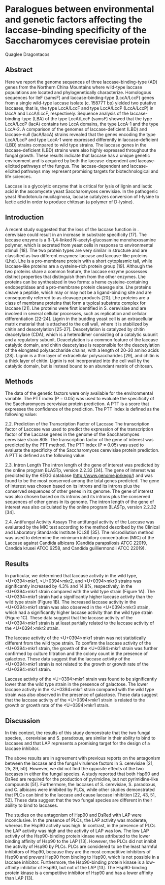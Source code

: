 # Paralogues between environmental and genetic factors affecting the laccase-binding specificity of the Saccharomyces cerevisiae protein
Quaglee Dragontacos


## Abstract
Here we report the genome sequences of three laccase-binding-type (AD) genes from the Northern China Mountains where wild-type laccase populations are located and phylogenetically characterize. Homologous sequences for IleF (samsF) and laccase-binding-type (LccA/LccF) genes from a single wild-type laccase isolate (c. 15877T bp) yielded two putative laccases, that is, the type LccA/LccF and type LccA/LccP (LccA/LccP) in laccA and LccA/LccF, respectively. Sequence analysis of the laccase-binding-type (LBA) of the type LccA/LccF (samsF) showed that the type LccA/LccP (lacA) contains two LccA domains, the type LccA-1 and the type LccA-2. A comparison of the genomes of laccase-deficient (LBD) and laccase-null (lacA/lacA) strains revealed that the genes encoding the type LccA/LccP and type LccA-1 were expressed differently in laccase-deficient (LBD) strains compared to wild type strains. The laccase genes in the laccase-deficient (LBD) strains were also highly expressed throughout the fungal growth. These results indicate that laccase has a unique genetic environment and is acquired by both the laccase-dependent and laccase-elicited pathways of the fungus. The laccase-dependent and laccase-elicited pathways may represent promising targets for biotechnological and life sciences.

Laccase is a glycolytic enzyme that is critical for lysis of lignin and lactic acid in the ascomycete yeast Saccharomyces cerevisiae. In the pathogenic yeast Rhodotorula mucilaginosa, laccase catalyzes conversion of l-lysine to lactic acid in order to produce chitosan (a polymer of D-lysine).


## Introduction
A recent study suggested that the loss of the laccase function in . cerevisiae could result in an increase in substrate specificity [17]. The laccase enzyme is a ß-1,4-linked N-acetyl-glucosamine monohexosamine polymer, which is secreted from yeast cells in response to environmental stimuli [18]. The two protein types are very similar in structure and are classified as two different enzymes: laccase and laccase-like proteins (Lhe). Lhe is a pro-membrane protein with a short cytoplasmic tail, while laccase-like proteins are a cysteine-rich protein group [19]. Although the two proteins share a common feature, the laccase enzyme possesses distinct properties that distinguish them from the other enzymes. Lhe proteins can be synthesized in two forms: a heme cysteine-containing endopeptidase and a pro-membrane protein cleavage site. Lhe proteins cleave a peptide, which may or may not be a ligand-binding site and are consequently referred to as cleavage products [20]. Lhe proteins are a class of membrane proteins that form a typical substrate complex for laccase [21]. Lhe proteins were first identified in S. cerevisiae and are involved in several cellular processes, such as replication and cellular differentiation [22-24]. Lignin in the budding yeast cell is an extracellular matrix material that is attached to the cell wall, where it is stabilized by chitin and deacetylation [25-27]. Deacetylation is catalyzed by chitin deacetylase (CDA), which is a heterodimer consisting of a catalytic subunit and a regulatory subunit. Deacetylation is a common feature of the laccase catalytic domain, and chitin deacetylase is responsible for the deacetylation of the elongated polysaccharide chains, with a length of 20-30 amino acids [28]. Lignin is a thin layer of extracellular polysaccharides [29], and chitin is a thick layer of chitin. Lignin is not incorporated into the cell wall by the catalytic domain, but is instead bound to an abundant matrix of chitosan.


## Methods
The data of the genetic factors were only available for the environmental variable. The PTT index (P = 0.05) was used to evaluate the specificity of the Saccharomyces cerevisiae protein prediction. A PTT is a score that expresses the confidence of the prediction. The PTT index is defined as the following value:

2.2. Prediction of the Transcription Factor of Laccase
The transcription factor of Laccase was used to predict the expression of the transcription factor of the Laccase genes in the genome of the Saccharomyces cerevisiae strain 805. The transcription factor of the gene of interest was predicted by the PTT method. The PTT index (P = 0.05) was used to evaluate the specificity of the Saccharomyces cerevisiae protein prediction. A PTT is defined as the following value:

2.3. Intron Length
The intron length of the gene of interest was predicted by the online program BLASTp, version 2.2.32 [34]. The gene of interest was predicted by the KEGG database (http://www.genome.jp/kegg/) and was found to be the most conserved among the total genes predicted. The gene of interest was chosen based on its introns and its introns plus the conserved sequences of other genes in its genome. The gene of interest was also chosen based on its introns and its introns plus the conserved sequences of other genes in its genome. The intron length of the gene of interest was also calculated by the online program BLASTp, version 2.2.32 [34].

2.4. Antifungal Activity Assays
The antifungal activity of the Laccase was evaluated by the MIC test according to the method described by the Clinical and Laboratory Standards Institute (CLSI) [35]. The microdilution method was used to determine the minimum inhibitory concentration (MIC) of the Laccase against Candida albicans (Candida parapsilosis ATCC 22019, Candida krusei ATCC 6258, and Candida guilliermondii ATCC 22019).


## Results
In particular, we determined that laccase activity in the wild type, <U+0394>mkr1, <U+0394>mkr2, and <U+0394>mkr3 strains was significantly increased by 4.3% and 14.8%, respectively, in the <U+0394>mkr1 strain compared with the wild type strain (Figure 1A). The <U+0394>mkr1 strain had a significantly higher laccase activity than the wild type strain (Figure 1B). The increased laccase activity in the <U+0394>mkr1 strain was also observed in the <U+0394>mkr3 strain, which had a significantly higher laccase activity than the wild type strain (Figure 1C). These data suggest that the laccase activity of the <U+0394>mkr1 strain is at least partially related to the laccase activity of the <U+0394>mkr2 strain.

The laccase activity of the <U+0394>mkr1 strain was not statistically different from the wild type strain. To confirm the laccase activity of the <U+0394>mkr1 strain, the growth of the <U+0394>mkr1 strain was further confirmed by culture filtration and the colony count in the presence of galactose. These data suggest that the laccase activity of the <U+0394>mkr1 strain is not related to the growth or growth rate of the <U+0394>mkr1 strain.

Laccase activity of the <U+0394>mkr1 strain was found to be significantly lower than the wild type strain in the presence of galactose. The lower laccase activity in the <U+0394>mkr1 strain compared with the wild type strain was also observed in the presence of galactose. These data suggest that the laccase activity of the <U+0394>mkr1 strain is related to the growth or growth rate of the <U+0394>mkr1 strain.


## Discussion
In this context, the results of this study demonstrate that the two fungal species, . cerevisiae and S. paradoxus, are similar in their ability to bind to laccases and that LAP represents a promising target for the design of a laccase inhibitor.

The above results are in agreement with previous reports on the antagonism between the laccase and the fungal virulence factors in S. cerevisiae [21, 25, 29, 50]. However, we did not find the opposite effects of the two laccases in either the fungal species. A study reported that both Hsp90 and DsRed are required for the production of pyrimidine, but not pyrimidine-like compounds [51]. Furthermore, the laccases of S. cerevisiae, S. paradoxus, and C. albicans were inhibited by PLCs, while other studies demonstrated that PLCs can bind to the laccase and cause laccase inhibition [22, 43, 51, 52]. These data suggest that the two fungal species are different in their ability to bind to laccases.

The studies on the antagonism of Hsp90 and DsRed with LAP were inconclusive. In the presence of PLCs, the LAP activity was moderate, whereas the Hsp90 activity was high. In contrast, in the presence of PLCs the LAP activity was high and the activity of LAP was low. The low LAP activity of the Hsp90-binding protein kinase was attributed to the lower binding affinity of Hsp90 to the LAP [13]. However, the PLCs did not inhibit the activity of Hsp90 by PLCs. PLCs are considered to be the least harmful inhibitors of Hsp90, because they are the most competitive inhibitors of Hsp90 and prevent Hsp90 from binding to Hsp90, which is not possible in a laccase inhibitor. Furthermore, the Hsp90-binding protein kinase is a low-affinity inhibitor of Hsp90, but not of the LAP [13]. The Hsp90-binding protein kinase is a competitive inhibitor of Hsp90 and has a lower affinity than LAP [13].
